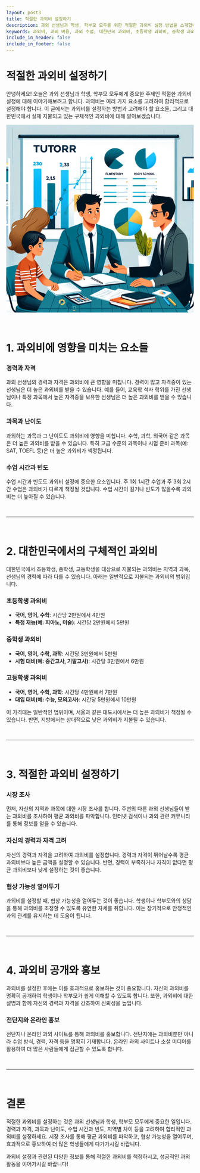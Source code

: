 ```yaml
---
layout: post3
title: 적절한 과외비 설정하기
description: 과외 선생님과 학생, 학부모 모두를 위한 적절한 과외비 설정 방법을 소개합니다.
keywords: 과외비, 과외 비용, 과외 수업, 대한민국 과외비, 초등학생 과외비, 중학생 과외비, 고등학생 과외비
include_in_header: false
include_in_footer: false
---
```


# 적절한 과외비 설정하기

안녕하세요! 오늘은 과외 선생님과 학생, 학부모 모두에게 중요한 주제인 적절한 과외비 설정에 대해 이야기해보려고 합니다. 과외비는 여러 가지 요소를 고려하여 합리적으로 설정해야 합니다. 이 글에서는 과외비를 설정하는 방법과 고려해야 할 요소들, 그리고 대한민국에서 실제 지불되고 있는 구체적인 과외비에 대해 알아보겠습니다.

![과외비](../assets/images/post3.png)

<br>

# **1. 과외비에 영향을 미치는 요소들**

### 경력과 자격

과외 선생님의 경력과 자격은 과외비에 큰 영향을 미칩니다. 경력이 많고 자격증이 있는 선생님은 더 높은 과외비를 받을 수 있습니다. 예를 들어, 교육학 석사 학위를 가진 선생님이나 특정 과목에서 높은 자격증을 보유한 선생님은 더 높은 과외비를 받을 수 있습니다.

### 과목과 난이도

과외하는 과목과 그 난이도도 과외비에 영향을 미칩니다. 수학, 과학, 외국어 같은 과목은 더 높은 과외비를 받을 수 있습니다. 특히 고급 수준의 과목이나 시험 준비 과목(예: SAT, TOEFL 등)은 더 높은 과외비가 책정됩니다.

### 수업 시간과 빈도

수업 시간과 빈도도 과외비 설정에 중요한 요소입니다. 주 1회 1시간 수업과 주 3회 2시간 수업은 과외비가 다르게 책정될 것입니다. 수업 시간이 길거나 빈도가 많을수록 과외비는 더 높아질 수 있습니다.

<br>

________
<br>

# **2. 대한민국에서의 구체적인 과외비**

대한민국에서 초등학생, 중학생, 고등학생을 대상으로 지불되는 과외비는 지역과 과목, 선생님의 경력에 따라 다를 수 있습니다. 아래는 일반적으로 지불되는 과외비의 범위입니다.

### 초등학생 과외비

- **국어, 영어, 수학**: 시간당 2만원에서 4만원
- **특정 재능(예: 피아노, 미술)**: 시간당 2만원에서 5만원

### 중학생 과외비

- **국어, 영어, 수학, 과학**: 시간당 3만원에서 5만원
- **시험 대비(예: 중간고사, 기말고사)**: 시간당 3만원에서 6만원

### 고등학생 과외비

- **국어, 영어, 수학, 과학**: 시간당 4만원에서 7만원
- **대입 대비(예: 수능, 모의고사)**: 시간당 5만원에서 10만원

이 가격대는 일반적인 범위이며, 서울과 같은 대도시에서는 더 높은 과외비가 책정될 수 있습니다. 반면, 지방에서는 상대적으로 낮은 과외비가 지불될 수 있습니다.

<br>

________
<br>

# **3. 적절한 과외비 설정하기**

### 시장 조사

먼저, 자신의 지역과 과목에 대한 시장 조사를 합니다. 주변의 다른 과외 선생님들이 받는 과외비를 조사하여 평균 과외비를 파악합니다. 인터넷 검색이나 과외 관련 커뮤니티를 통해 정보를 얻을 수 있습니다.

### 자신의 경력과 자격 고려

자신의 경력과 자격을 고려하여 과외비를 설정합니다. 경력과 자격이 뛰어날수록 평균 과외비보다 높은 금액을 설정할 수 있습니다. 반면, 경력이 부족하거나 자격이 없다면 평균 과외비보다 낮게 설정하는 것이 좋습니다.

### 협상 가능성 열어두기

과외비를 설정할 때, 협상 가능성을 열어두는 것이 좋습니다. 학생이나 학부모와의 상담을 통해 과외비를 조정할 수 있도록 유연한 자세를 취합니다. 이는 장기적으로 안정적인 과외 관계를 유지하는 데 도움이 됩니다.

<br>

________
<br>

# **4. 과외비 공개와 홍보**

과외비를 설정한 후에는 이를 효과적으로 홍보하는 것이 중요합니다. 자신의 과외비를 명확히 공개하여 학생이나 학부모가 쉽게 이해할 수 있도록 합니다. 또한, 과외비에 대한 설명과 함께 자신의 경력과 자격을 강조하여 신뢰성을 높입니다.

### 전단지와 온라인 홍보

전단지나 온라인 과외 사이트를 통해 과외비를 홍보합니다. 전단지에는 과외비뿐만 아니라 수업 방식, 경력, 자격 등을 명확히 기재합니다. 온라인 과외 사이트나 소셜 미디어를 활용하여 더 많은 사람들에게 접근할 수 있도록 합니다.

<br>

________
<br>

# **결론**

적절한 과외비를 설정하는 것은 과외 선생님과 학생, 학부모 모두에게 중요한 일입니다. 경력과 자격, 과목과 난이도, 수업 시간과 빈도, 지역별 차이 등을 고려하여 합리적인 과외비를 설정하세요. 시장 조사를 통해 평균 과외비를 파악하고, 협상 가능성을 열어두며, 효과적으로 홍보하여 더 많은 학생들에게 다가가시길 바랍니다.

과외비 설정과 관련된 다양한 정보를 통해 적절한 과외비를 책정하시고, 성공적인 과외 활동을 이어가시길 바랍니다!
